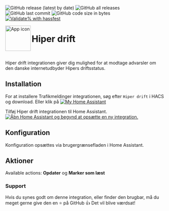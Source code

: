 <!-- markdownlint-disable MD041 -->
![GitHub release (latest by date)](https://img.shields.io/github/v/release/kgn3400/hiper_drift)
![GitHub all releases](https://img.shields.io/github/downloads/kgn3400/hiper_drift/total)
![GitHub last commit](https://img.shields.io/github/last-commit/kgn3400/hiper_drift)
![GitHub code size in bytes](https://img.shields.io/github/languages/code-size/kgn3400/hiper_drift)
[![Validate% with hassfest](https://github.com/kgn3400/hiper_drift/workflows/Validate%20with%20hassfest/badge.svg)](https://github.com/kgn3400/hiper_drift/actions/workflows/hassfest.yaml)

<img align="left" width="80" height="80" src="https://kgn3400.github.io/hiper_drift/assets/icon@2x.png" alt="App icon">

# Hiper drift

<br/>

Hiper drift integrationen giver dig mulighed for at modtage advarsler om den danske internetudbyder Hipers driftsstatus.

## Installation

For at installere Trafikmeldinger integrationen, søg efter `Hiper drift` i HACS og download.
Eller klik på
[![My Home Assistant](https://img.shields.io/badge/Home%20Assistant-%2341BDF5.svg?style=flat&logo=home-assistant&label=Add%20to%20HACS)](https://my.home-assistant.io/redirect/hacs_repository/?owner=kgn3400&repository=hiper_drift&category=integration)

Tilføj Hiper drift integrationen til Home Assistant.
[![Åbn Home Assistant og begynd at opsætte en ny integration.](https://my.home-assistant.io/badges/config_flow_start.svg)](https://my.home-assistant.io/redirect/config_flow_start/?domain=hiper_drift)

## Konfiguration

Konfiguration opsættes via brugergrænsefladen i Home Assistant.

## Aktioner

Available actions: __Opdater__ og __Marker som læst__

### Support

Hvis du synes godt om denne integration, eller finder den brugbar, må du meget gerne give den en ⭐️ på GitHub 👍 Det vil blive værdsat!
